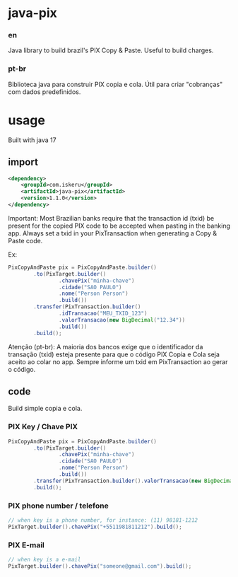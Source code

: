 # java-pix
### en
Java library to build brazil's PIX Copy &amp; Paste.
Useful to build charges. 
### pt-br
Biblioteca java para construir PIX copia e cola.
Útil para criar "cobranças" com dados predefinidos.
# usage
Built with java 17
## import
```xml
<dependency>
    <groupId>com.iskeru</groupId>
    <artifactId>java-pix</artifactId>
    <version>1.1.0</version>
</dependency>
```

Important: Most Brazilian banks require that the transaction id (txid) be present for the copied PIX code to be accepted when pasting in the banking app. Always set a txid in your PixTransaction when generating a Copy & Paste code.

Ex:

```java
PixCopyAndPaste pix = PixCopyAndPaste.builder()
        .to(PixTarget.builder()
                .chavePix("minha-chave")
                .cidade("SAO PAULO")
                .nome("Person Person")
                .build())
        .transfer(PixTransaction.builder()
                .idTransacao("MEU_TXID_123")
                .valorTransacao(new BigDecimal("12.34"))
                .build())
        .build();
```

Atenção (pt-br): A maioria dos bancos exige que o identificador da transação (txid) esteja presente para que o código PIX Copia e Cola seja aceito ao colar no app. Sempre informe um txid em PixTransaction ao gerar o código.

## code

Build simple copia e cola. 

### PIX Key / Chave PIX
```java
PixCopyAndPaste pix = PixCopyAndPaste.builder()
        .to(PixTarget.builder()
                .chavePix("minha-chave")
                .cidade("SAO PAULO")
                .nome("Person Person")
                .build())
        .transfer(PixTransaction.builder().valorTransacao(new BigDecimal("12.34")).build())
        .build();
```
### PIX phone number / telefone
```java
// when key is a phone number, for instance: (11) 98181-1212
PixTarget.builder().chavePix("+5511981811212").build();
```
### PIX E-mail
```java
// when key is a e-mail
PixTarget.builder().chavePix("someone@gmail.com").build();
```